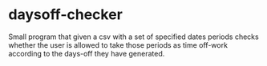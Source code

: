 # daysoff-checker

Small program that given a csv with a set of specified dates periods
checks whether the user is allowed to take those periods as time off-work
according to the days-off they have generated.
